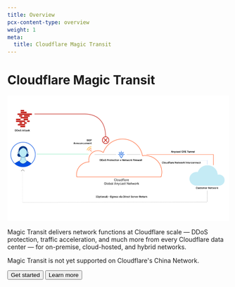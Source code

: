 ```yaml
---
title: Overview
pcx-content-type: overview
weight: 1
meta:
  title: Cloudflare Magic Transit
---
```


# Cloudflare Magic Transit

![Magic Transit deployment diagram](./static/egress-diagram.png)

Magic Transit delivers network functions at Cloudflare scale — DDoS protection, traffic acceleration, and much more from every Cloudflare data center — for on-premise, cloud-hosted, and hybrid networks.

<Aside type="note" header="Note">

Magic Transit is not yet supported on Cloudflare's China Network.

</Aside>

<ButtonGroup>
  <Button type="primary" href="/get-started">Get started</Button>
  <Button type="secondary" href="/about">Learn more</Button>
</ButtonGroup>
